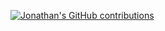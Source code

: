 

[![Jonathan's GitHub contributions](https://github-contribution-stats.vercel.app/api/?username=JonathanRefera&org=example-org&repo=example-repo&theme=github-light&titleColor=00FF00&countColor=FF00FF&countDesc=commits)](https://github.com/JonathanRefera)
